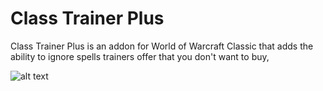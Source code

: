 # Class Trainer Plus
Class Trainer Plus is an addon for World of Warcraft Classic that adds the ability to ignore spells trainers offer that you don't want to buy,

![alt text](https://thumbs.gfycat.com/DiscretePresentLice-small.gif "Class Trainer Plus demo")